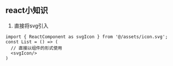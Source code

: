 ## react小知识

1. 直接将svg引入
```tsx
import { ReactComponent as svgIcon } from '@/assets/icon.svg';
const List = () => (
  // 直接以组件的形式使用
  <svgIcon/>
)
```